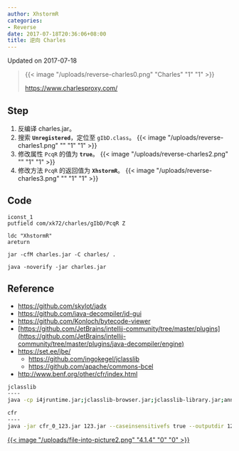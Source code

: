 ```yaml
---
author: XhstormR
categories:
- Reverse
date: 2017-07-18T20:36:06+08:00
title: 逆向 Charles
---
```


<!--more-->

Updated on 2017-07-18

> {{< image "/uploads/reverse-charles0.png" "Charles" "1" "1" >}}
>
> https://www.charlesproxy.com/

## Step
1. 反编译 charles.jar。
2. 搜索 **`Unregistered`**，定位至 `gIbD.class`。
{{< image "/uploads/reverse-charles1.png" "" "1" "1" >}}
3. 修改属性 `PcqR` 的值为 **`true`**。
{{< image "/uploads/reverse-charles2.png" "" "1" "1" >}}
4. 修改方法 `PcqR` 的返回值为 **`XhstormR`**。
{{< image "/uploads/reverse-charles3.png" "" "1" "1" >}}

## Code
```
iconst_1
putfield com/xk72/charles/gIbD/PcqR Z
```

```
ldc "XhstormR"
areturn
```

```
jar -cfM charles.jar -C charles/ .
```

```
java -noverify -jar charles.jar
```

## Reference
* https://github.com/skylot/jadx
* https://github.com/java-decompiler/jd-gui
* https://github.com/Konloch/bytecode-viewer
* [https://github.com/JetBrains/intellij-community/tree/master/plugins](https://github.com/JetBrains/intellij-community/tree/master/plugins/java-decompiler/engine)
* https://set.ee/jbe/
  * https://github.com/ingokegel/jclasslib
  * https://github.com/apache/commons-bcel
* http://www.benf.org/other/cfr/index.html

```bash
jclasslib
----
java -cp i4jruntime.jar;jclasslib-browser.jar;jclasslib-library.jar;annotations-13.0.jar;kotlin-stdlib-1.1.50.jar;kotlinx.dom-0.0.10.jar;miglayout-core-5.0.jar;miglayout-swing-5.0.jar; org.gjt.jclasslib.browser.BrowserApplication

cfr
----
java -jar cfr_0_123.jar 123.jar --caseinsensitivefs true --outputdir 123
```

[{{< image "/uploads/file-into-picture2.png" "4.1.4" "0" "0" >}}](http://ww4.sinaimg.cn/large/a15b4afely1fhpf98jnuxj203k03k4r4)
